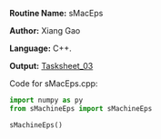 **Routine Name:** sMacEps  

**Author:** Xiang Gao 

**Language:** C++.

**Output:** [Tasksheet_03](https://github.com/GoByMark/math4610/blob/main/Homework_Tasks/Tasksheet_03/Tasksheet%2003.pdf)

Code for sMacEps.cpp:  
```Python
import numpy as py
from sMachineEps import sMachineEps

sMachineEps()

```
